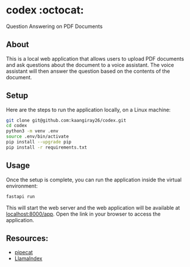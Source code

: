 # codex :octocat:

Question Answering on PDF Documents

## About

This is a local web application that allows users to upload PDF documents and ask questions about the document to a voice assistant. The voice assistant will then answer the question based on the contents of the document.

## Setup

Here are the steps to run the application locally, on a Linux machine:

```bash
git clone git@github.com:kaangiray26/codex.git
cd codex
python3 -m venv .env
source .env/bin/activate
pip install --upgrade pip
pip install -r requirements.txt
```

## Usage

Once the setup is complete, you can run the application inside the virtual environment:

```bash
fastapi run
```

This will start the web server and the web application will be available at [localhost:8000/app](http://localhost:8000/app). Open the link in your browser to access the application.

## Resources:

- [pipecat](https://github.com/pipecat-ai/pipecat)
- [LlamaIndex](https://docs.llamaindex.ai/en/stable/)
